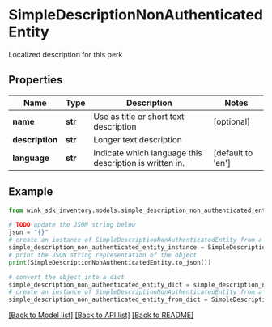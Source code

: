 # SimpleDescriptionNonAuthenticatedEntity

Localized description for this perk

## Properties

Name | Type | Description | Notes
------------ | ------------- | ------------- | -------------
**name** | **str** | Use as title or short text description | [optional] 
**description** | **str** | Longer text description | 
**language** | **str** | Indicate which language this description is written in. | [default to 'en']

## Example

```python
from wink_sdk_inventory.models.simple_description_non_authenticated_entity import SimpleDescriptionNonAuthenticatedEntity

# TODO update the JSON string below
json = "{}"
# create an instance of SimpleDescriptionNonAuthenticatedEntity from a JSON string
simple_description_non_authenticated_entity_instance = SimpleDescriptionNonAuthenticatedEntity.from_json(json)
# print the JSON string representation of the object
print(SimpleDescriptionNonAuthenticatedEntity.to_json())

# convert the object into a dict
simple_description_non_authenticated_entity_dict = simple_description_non_authenticated_entity_instance.to_dict()
# create an instance of SimpleDescriptionNonAuthenticatedEntity from a dict
simple_description_non_authenticated_entity_from_dict = SimpleDescriptionNonAuthenticatedEntity.from_dict(simple_description_non_authenticated_entity_dict)
```
[[Back to Model list]](../README.md#documentation-for-models) [[Back to API list]](../README.md#documentation-for-api-endpoints) [[Back to README]](../README.md)



